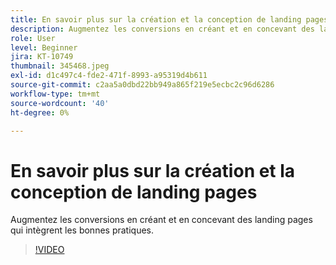 ```yaml
---
title: En savoir plus sur la création et la conception de landing pages
description: Augmentez les conversions en créant et en concevant des landing pages qui intègrent les bonnes pratiques.
role: User
level: Beginner
jira: KT-10749
thumbnail: 345468.jpeg
exl-id: d1c497c4-fde2-471f-8993-a95319d4b611
source-git-commit: c2aa5a0dbd22bb949a865f219e5ecbc2c96d6286
workflow-type: tm+mt
source-wordcount: '40'
ht-degree: 0%

---
```


# En savoir plus sur la création et la conception de landing pages

Augmentez les conversions en créant et en concevant des landing pages qui intègrent les bonnes pratiques.

>[!VIDEO](https://video.tv.adobe.com/v/345468/?quality=12&learn=on)
